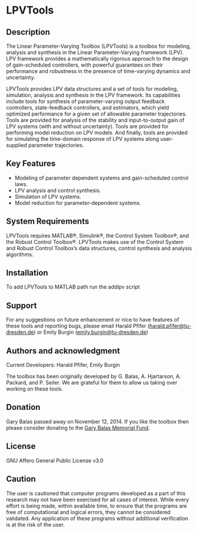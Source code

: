 # LPVTools

## Description
The Linear Parameter-Varying Toolbox (LPVTools) is a toolbox for modeling, analysis and synthesis in the Linear Parameter-Varying framework (LPV). LPV framework provides a mathematically rigorous approach to the design of gain-scheduled controllers, with powerful guarantees on their performance and robustness in the presence of time-varying dynamics and uncertainty.

LPVTools provides LPV data structures and a set of tools for modeling, simulation, analysis and synthesis in the LPV framework. Its capabilities include tools for synthesis of parameter-varying output feedback controllers, state-feedback controllers, and estimators, which yield optimized performance for a given set of allowable parameter trajectories. Tools are provided for analysis of the stability and input-to-output gain of LPV systems (with and without uncertainty). Tools are provided for performing model reduction on LPV models. And finally, tools are provided for simulating the time-domain response of LPV systems along user-supplied parameter trajectories.

## Key Features
- Modeling of parameter dependent systems and gain-scheduled control laws.
- LPV analysis and control synthesis.
- Simulation of LPV systems.
- Model reduction for parameter-dependent systems.

## System Requirements
LPVTools requires MATLAB®, Simulink®, the Control System Toolbox®, and the Robust Control Toolbox®. LPVTools makes use of the Control System and Robust Control Toolbox’s data structures, control synthesis and analysis algorithms.

## Installation
To add LPVTools to MATLAB path run the addlpv script

## Support
For any suggestions on future enhancement or nice to have features of these tools and reporting bugs, please email Harald Pfifer (harald.pfifer@tu-dresden.de) or Emily Burgin (emily.burgin@tu-dresden.de)

## Authors and acknowledgment

Current Developers: Harald Pfifer, Emily Burgin

The toolbox has been originally developed by G. Balas, A. Hjartarson, A. Packard, and P. Seiler. We are grateful for them to allow us taking over working on these tools.

## Donation
Gary Balas passed away on November 12, 2014. If you like the toolbox then please consider donating to the [Gary Balas Memorial Fund](https://makingagift.umn.edu/give/fund.html?fundCode=20671&desc_source=UWXXCSEBALAS).

## License
GNU Affero General Public License v3.0

## Caution
The user is cautioned that computer programs developed as a part of this research may not have been exercised for all cases of interest. While every effort is being made, within available time, to ensure that the programs are free of computational and logical errors, they cannot be considered validated. Any application of these programs without additional verification is at the risk of the user.
